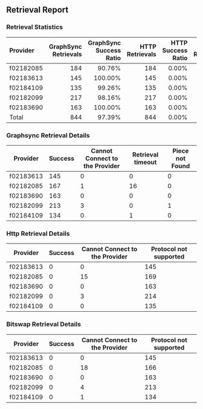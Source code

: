 ## Retrieval Report
### Retrieval Statistics
| Provider  | GraphSync Retrievals | GraphSync Success Ratio | HTTP Retrievals | HTTP Success Ratio | Bitswap Retrievals | Bitswap Success Ratio |
| :-------- | -------------------: | ----------------------: | --------------: | -----------------: | -----------------: | --------------------: |
| f02182085 |                  184 |                  90.76% |             184 |              0.00% |                184 |                 0.00% |
| f02183613 |                  145 |                 100.00% |             145 |              0.00% |                145 |                 0.00% |
| f02184109 |                  135 |                  99.26% |             135 |              0.00% |                135 |                 0.00% |
| f02182099 |                  217 |                  98.16% |             217 |              0.00% |                217 |                 0.00% |
| f02183690 |                  163 |                 100.00% |             163 |              0.00% |                163 |                 0.00% |
| Total     |                  844 |                  97.39% |             844 |              0.00% |                844 |                 0.00% |

### Graphsync Retrieval Details
| Provider  | Success | Cannot Connect to the Provider | Retrieval timeout | Piece not Found |
| --------- | ------- | ------------------------------ | ----------------- | --------------- |
| f02183613 | 145     | 0                              | 0                 | 0               |
| f02182085 | 167     | 1                              | 16                | 0               |
| f02183690 | 163     | 0                              | 0                 | 0               |
| f02182099 | 213     | 3                              | 0                 | 1               |
| f02184109 | 134     | 0                              | 1                 | 0               |

### Http Retrieval Details
| Provider  | Success | Cannot Connect to the Provider | Protocol not supported |
| --------- | ------- | ------------------------------ | ---------------------- |
| f02183613 | 0       | 0                              | 145                    |
| f02182085 | 0       | 15                             | 169                    |
| f02183690 | 0       | 0                              | 163                    |
| f02182099 | 0       | 3                              | 214                    |
| f02184109 | 0       | 0                              | 135                    |

### Bitswap Retrieval Details
| Provider  | Success | Cannot Connect to the Provider | Protocol not supported |
| --------- | ------- | ------------------------------ | ---------------------- |
| f02183613 | 0       | 0                              | 145                    |
| f02182085 | 0       | 18                             | 166                    |
| f02183690 | 0       | 0                              | 163                    |
| f02182099 | 0       | 4                              | 213                    |
| f02184109 | 0       | 1                              | 134                    |
